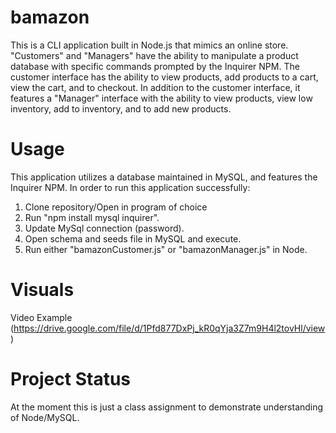 # bamazon

This is a CLI application built in Node.js that mimics an online store. "Customers" and "Managers" have the ability to manipulate a product database with specific commands prompted by the Inquirer NPM. The customer interface has the ability to view products, add products to a cart, view the cart, and to checkout. In addition to the customer interface, it features a "Manager" interface with the ability to view products, view low inventory, add to inventory, and to add new products. 

# Usage

This application utilizes a database maintained in MySQL, and features the Inquirer NPM. In order to run this application successfully: 

1. Clone repository/Open in program of choice
2. Run "npm install mysql inquirer".
3. Update MySql connection (password).
4. Open schema and seeds file in MySQL and execute.
5. Run either "bamazonCustomer.js" or "bamazonManager.js" in Node. 

# Visuals

Video Example (https://drive.google.com/file/d/1Pfd877DxPj_kR0qYja3Z7m9H4l2tovHl/view)

# Project Status

At the moment this is just a class assignment to demonstrate understanding of Node/MySQL.

